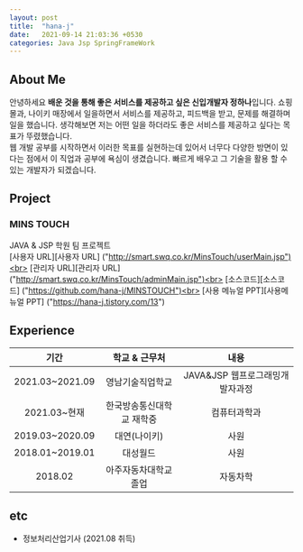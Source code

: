 ```yaml
---
layout: post
title:  "hana-j"
date:   2021-09-14 21:03:36 +0530
categories: Java Jsp SpringFrameWork
---
```

## About Me
 안녕하세요 **배운 것을 통해 좋은 서비스를 제공하고 싶은 신입개발자 정하나**입니다. 쇼핑몰과, 나이키 매장에서 일을하면서 서비스를 제공하고, 피드백을 받고, 문제를 해결하며 일을 했습니다. 생각해보면 저는 어떤 일을 하더라도 좋은 서비스를 제공하고 싶다는 목표가 뚜렸했습니다.<br>
웹 개발 공부를 시작하면서 이러한 목표를 실현하는데 있어서 너무다 다양한 방면이 있다는 점에서 이 직업과 공부에 욕심이 생겼습니다. 빠르게 배우고 그 기술을 활용 할 수 있는 개발자가 되겠습니다.


## Project
### MINS TOUCH
JAVA & JSP 학원 팀 프로젝트 <br>
[사용자 URL][사용자 URL] ("http://smart.swq.co.kr/MinsTouch/userMain.jsp")<br>
[관리자 URL][관리자 URL] ("http://smart.swq.co.kr/MinsTouch/adminMain.jsp")<br>
[소스코드][소스코드] ("https://github.com/hana-j/MINSTOUCH")<br>
[사용 메뉴얼 PPT][사용메뉴얼 PPT] ("https://hana-j.tistory.com/13")

## Experience


|기간|학교 & 근무처|내용|
|:---:|:---:|:---:|
|2021.03~2021.09|영남기술직업학교|JAVA&JSP 웹프로그래밍개발자과정|
|2021.03~현재|한국방송통신대학교 재학중|컴퓨터과학과|
|2019.03~2020.09|대연(나이키)|사원|
|2018.01~2019.01|대성월드|사원|
|2018.02|아주자동차대학교 졸업|자동차학



## etc
* 정보처리산업기사 (2021.08 취득)
